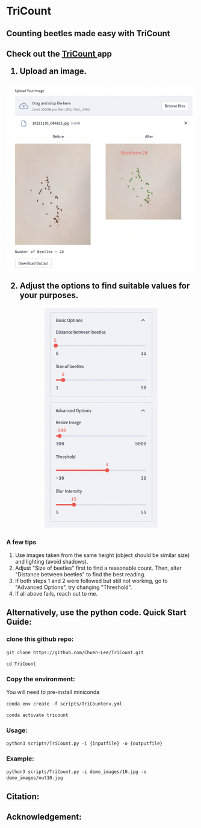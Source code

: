 # TriCount

## Counting beetles made easy with TriCount

<h2> Check out the <a href="https://chuen-lee-tricount-scriptstrilit-37hlb0.streamlit.app" target="_blank" rel="noopener noreferrer"> TriCount </a> app </h>

1. Upload an image.

<p align="center">
<img src="https://github.com/Chuen-Lee/TriCount/blob/main/demo_images/demo_upload.png?raw=true" alt="Demo_upload" width="600"/>
</p>

2. Adjust the options to find suitable values for your purposes.

<p align="center">
<img src="https://github.com/Chuen-Lee/TriCount/blob/main/demo_images/demo_options.png?raw=true" alt="Demo_options" width="300"/>
</p>

### A few tips

1. Use images taken from the same height (object should be similar size) and lighting (avoid shadows).
2. Adjust "Size of beetles" first to find a reasonable count. Then, alter "Distance between beetles" to find the best reading.
3. If both steps 1 and 2 were followed but still not working, go to "Advanced Options", try changing "Threshold".
4. If all above fails, reach out to me.

## Alternatively, use the python code. Quick Start Guide:
### clone this github repo:
```
git clone https://github.com/Chuen-Lee/TriCount.git
```
```
cd TriCount
```
### Copy the environment:
You will need to pre-install miniconda
```
conda env create -f scripts/TriCountenv.yml
```
```
conda activate tricount
```
### Usage:
```
python3 scripts/TriCount.py -i {inputfile} -o {outputfile}
```
### Example:
```
python3 scripts/TriCount.py -i demo_images/10.jpg -o demo_images/out10.jpg
```

## Citation:

## Acknowledgement:
